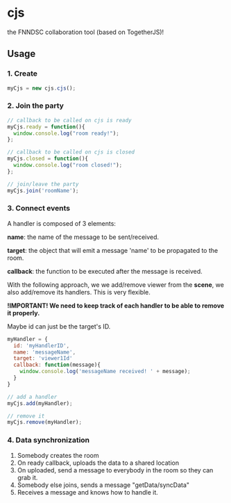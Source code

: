 # cjs
the FNNDSC collaboration tool (based on TogetherJS)!

## Usage

### 1. Create
```javascript
myCjs = new cjs.cjs();
```
### 2. Join the party
```javascript
// callback to be called on cjs is ready
myCjs.ready = function(){
  window.console.log("room ready!");
};

// callback to be called on cjs is closed
myCjs.closed = function(){
  window.console.log("room closed!");
};

// join/leave the party
myCjs.join('roomName');
```

### 3. Connect events
A handler is composed of 3 elements:

**name**: the name of the message to be sent/received.

**target**: the object that will emit a message 'name' to be propagated to the room.

**callback**: the function to be executed after the message is received.

With the following approach, we we add/remove viewer from the **scene**, we also add/remove its handlers. This is very flexible.

**!IMPORTANT! We need to keep track of each handler to be able to remove it properly.**

Maybe id can just be the target's ID.

```javascript
myHandler = {
  id: 'myHandlerID',
  name: 'messageName',
  target: 'viewer1Id'
  callback: function(message){
    window.console.log('messageName received! ' + message);
  }
}

// add a handler
myCjs.add(myHandler);

// remove it
myCjs.remove(myHandler);
```
### 4. Data synchronization

1. Somebody creates the room
2. On ready callback, uploads the data to a shared location
3. On uploaded, send a message to everybody in the room so they can grab it.
4. Somebody else joins, sends a message "getData/syncData"
5. Receives a message and knows how to handle it.